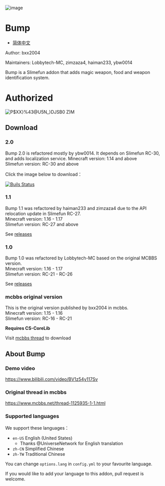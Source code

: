 ![image](https://user-images.githubusercontent.com/83174104/132268179-7e53d79b-b8cf-4044-86b7-baa94efb4b42.png)

# Bump

- [简体中文](/README-zh-CN.md)

Author: bxx2004

Maintainers: Lobbytech-MC, zimzaza4, haiman233, ybw0014

Bump is a Slimefun addon that adds magic weapon, food and weapon identification system.

# Authorized

![P$XX}%43@U5N_}DJSB0 Z)M](https://user-images.githubusercontent.com/83174104/161408943-388d2640-03c5-4f6d-a11c-fcd6b532cfe5.png)

## Download

### 2.0

Bump 2.0 is refactored mostly by ybw0014. It depends on Slimefun RC-30, and adds localization service. 
Minecraft version: 1.14 and above  
Slimefun version: RC-30 and above

Click the image below to download：

[![Buils Status](https://builds.guizhanss.net/f/SlimefunGuguProject/Bump/main/badge.svg)](https://builds.guizhanss.net/SlimefunGuguProject/Bump/main)

### 1.1

Bump 1.1 was refactored by haiman233 and zimzaza4 due to the API relocation update in Slimefun RC-27.  
Minecraft version: 1.16 - 1.17  
Slimefun version: RC-27 and above

See [releases](https://github.com/SlimefunGuguProject/Bump/releases/tag/v1.1)

### 1.0

Bump 1.0 was refactored by Lobbytech-MC based on the original MCBBS version.  
Minecraft version: 1.16 - 1.17  
Slimefun version: RC-21 - RC-26

See [releases](https://github.com/SlimefunGuguProject/Bump/releases/tag/v1.0)

### mcbbs original version

This is the original version published by bxx2004 in mcbbs.  
Minecraft version: 1.15 - 1.16  
Slimefun version: RC-16 - RC-21  

**Requires CS-CoreLib**

Visit [mcbbs thread](https://www.mcbbs.net/thread-1125935-1-1.html) to download

## About Bump

### Demo video

https://www.bilibili.com/video/BV1z54y117Sv

### Original thread in mcbbs

https://www.mcbbs.net/thread-1125935-1-1.html

### Supported languages

We support these languages：

- `en-US` English (United States)
  - Thanks @UniverseNetwork for English translation
- `zh-CN` Simplified Chinese
- `zh-TW` Traditional Chinese

You can change `options.lang` in `config.yml` to your favourite language.

If you would like to add your language to this addon, pull request is welcome.
